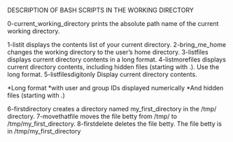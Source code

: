 DESCRIPTION OF BASH SCRIPTS IN THE WORKING DIRECTORY

0-current_working_directory prints the absolute path name of the current working directory.

1-listit displays the contents list of your current directory.
2-bring_me_home changes the working directory to the user’s home directory.
3-listfiles displays current directory contents in a long format.
4-listmorefiles displays current directory contents, including hidden files (starting with .). Use the long format.
5-listfilesdigitonly Display current directory contents.

*Long format
*with user and group IDs displayed numerically
*And hidden files (starting with .)

6-firstdirectory creates a directory named my_first_directory in the /tmp/ directory.
7-movethatfile moves the file betty from /tmp/ to /tmp/my_first_directory.
8-firstdelete deletes the file betty. The file betty is in /tmp/my_first_directory